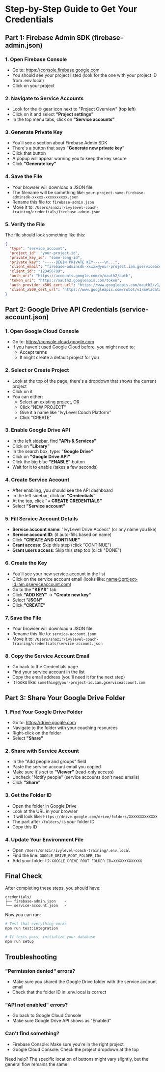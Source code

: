 # Step-by-Step Guide to Get Your Credentials

## Part 1: Firebase Admin SDK (firebase-admin.json)

### 1. Open Firebase Console
- Go to: https://console.firebase.google.com
- You should see your project listed (look for the one with your project ID from .env.local)
- Click on your project

### 2. Navigate to Service Accounts
- Look for the ⚙️ gear icon next to "Project Overview" (top left)
- Click on it and select **"Project settings"**
- In the top menu tabs, click on **"Service accounts"**

### 3. Generate Private Key
- You'll see a section about Firebase Admin SDK
- There's a button that says **"Generate new private key"**
- Click that button
- A popup will appear warning you to keep the key secure
- Click **"Generate key"**

### 4. Save the File
- Your browser will download a JSON file
- The filename will be something like: `your-project-name-firebase-adminsdk-xxxxx-xxxxxxxxxx.json`
- Rename this file to: `firebase-admin.json`
- Move it to: `/Users/snazir/ivylevel-coach-training/credentials/firebase-admin.json`

### 5. Verify the File
The file should look something like this:
```json
{
  "type": "service_account",
  "project_id": "your-project-id",
  "private_key_id": "some-long-id",
  "private_key": "-----BEGIN PRIVATE KEY-----\n...",
  "client_email": "firebase-adminsdk-xxxxx@your-project.iam.gserviceaccount.com",
  "client_id": "123456789",
  "auth_uri": "https://accounts.google.com/o/oauth2/auth",
  "token_uri": "https://oauth2.googleapis.com/token",
  "auth_provider_x509_cert_url": "https://www.googleapis.com/oauth2/v1/certs",
  "client_x509_cert_url": "https://www.googleapis.com/robot/v1/metadata/x509/..."
}
```

## Part 2: Google Drive API Credentials (service-account.json)

### 1. Open Google Cloud Console
- Go to: https://console.cloud.google.com
- If you haven't used Google Cloud before, you might need to:
  - Accept terms
  - It might create a default project for you

### 2. Select or Create Project
- Look at the top of the page, there's a dropdown that shows the current project
- Click on it
- You can either:
  - Select an existing project, OR
  - Click "NEW PROJECT"
  - Give it a name like "IvyLevel Coach Platform"
  - Click "CREATE"

### 3. Enable Google Drive API
- In the left sidebar, find **"APIs & Services"**
- Click on **"Library"**
- In the search box, type: **"Google Drive"**
- Click on **"Google Drive API"**
- Click the big blue **"ENABLE"** button
- Wait for it to enable (takes a few seconds)

### 4. Create Service Account
- After enabling, you should see the API dashboard
- In the left sidebar, click on **"Credentials"**
- At the top, click **"+ CREATE CREDENTIALS"**
- Select **"Service account"**

### 5. Fill Service Account Details
- **Service account name**: "IvyLevel Drive Access" (or any name you like)
- **Service account ID**: (it auto-fills based on name)
- Click **"CREATE AND CONTINUE"**
- **Grant access**: Skip this step (click "CONTINUE")
- **Grant users access**: Skip this step too (click "DONE")

### 6. Create the Key
- You'll see your new service account in the list
- Click on the service account email (looks like: name@project-id.iam.gserviceaccount.com)
- Go to the **"KEYS"** tab
- Click **"ADD KEY"** → **"Create new key"**
- Select **"JSON"**
- Click **"CREATE"**

### 7. Save the File
- Your browser will download a JSON file
- Rename this file to: `service-account.json`
- Move it to: `/Users/snazir/ivylevel-coach-training/credentials/service-account.json`

### 8. Copy the Service Account Email
- Go back to the Credentials page
- Find your service account in the list
- Copy the email address (you'll need it for the next step)
- It looks like: `something@your-project-id.iam.gserviceaccount.com`

## Part 3: Share Your Google Drive Folder

### 1. Find Your Google Drive Folder
- Go to: https://drive.google.com
- Navigate to the folder with your coaching resources
- Right-click on the folder
- Select **"Share"**

### 2. Share with Service Account
- In the "Add people and groups" field
- Paste the service account email you copied
- Make sure it's set to **"Viewer"** (read-only access)
- Uncheck "Notify people" (service accounts don't need emails)
- Click **"Share"**

### 3. Get the Folder ID
- Open the folder in Google Drive
- Look at the URL in your browser
- It will look like: `https://drive.google.com/drive/folders/XXXXXXXXXXXXX`
- The part after `/folders/` is your folder ID
- Copy this ID

### 4. Update Your Environment File
- Open `/Users/snazir/ivylevel-coach-training/.env.local`
- Find the line: `GOOGLE_DRIVE_ROOT_FOLDER_ID=`
- Add your folder ID: `GOOGLE_DRIVE_ROOT_FOLDER_ID=XXXXXXXXXXXXX`

## Final Check

After completing these steps, you should have:
```
credentials/
├── firebase-admin.json    ✓
└── service-account.json   ✓
```

Now you can run:
```bash
# Test that everything works
npm run test:integration

# If tests pass, initialize your database
npm run setup
```

## Troubleshooting

### "Permission denied" errors?
- Make sure you shared the Google Drive folder with the service account email
- Check that the folder ID in .env.local is correct

### "API not enabled" errors?
- Go back to Google Cloud Console
- Make sure Google Drive API shows as "Enabled"

### Can't find something?
- Firebase Console: Make sure you're in the right project
- Google Cloud Console: Check the project dropdown at the top

Need help? The specific location of buttons might vary slightly, but the general flow remains the same!
